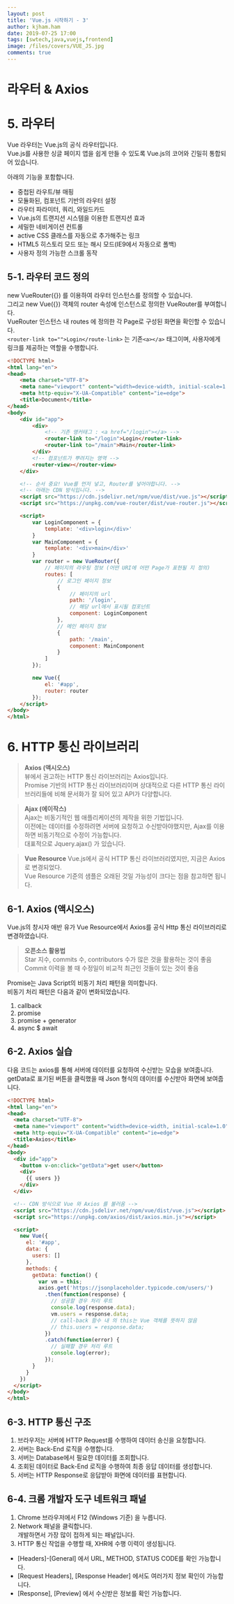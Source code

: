```yaml
---
layout: post
title: 'Vue.js 시작하기 - 3'
author: kjham.ham
date: 2019-07-25 17:00
tags: [swtech,java,vuejs,frontend]
image: /files/covers/VUE_JS.jpg
comments: true
---
```


# 라우터 & Axios

# 5. 라우터
Vue 라우터는 Vue.js의 공식 라우터입니다.  
Vue.js를 사용한 싱글 페이지 앱을 쉽게 만들 수 있도록 Vue.js의 코어와 긴밀히 통합되어 있습니다.

아래의 기능을 포함합니다.  
- 중첩된 라우트/뷰 매핑  
- 모듈화된, 컴포넌트 기반의 라우터 설정  
- 라우터 파라미터, 쿼리, 와일드카드  
- Vue.js의 트랜지션 시스템을 이용한 트랜지션 효과  
- 세밀한 네비게이션 컨트롤  
- active CSS 클래스를 자동으로 추가해주는 링크  
- HTML5 히스토리 모드 또는 해시 모드(IE9에서 자동으로 폴백)  
- 사용자 정의 가능한 스크롤 동작  

## 5-1. 라우터 코드 정의
new VueRouter({}) 를 이용하여 라우터 인스턴스를 정의할 수 있습니다.  
그리고 new Vue({}) 객체의 router 속성에 인스턴스로 정의한 VueRouter를 부여합니다.  
VueRouter 인스턴스 내 routes 에 정의한 각 Page로 구성된 화면을 확인할 수 있습니다.  
`<router-link to="">Login</route-link>` 는 기존`<a></a>` 태그이며, 사용자에게 링크를 제공하는 역할을 수행합니다.

~~~html
<!DOCTYPE html>
<html lang="en">
<head>
    <meta charset="UTF-8">
    <meta name="viewport" content="width=device-width, initial-scale=1.0">
    <meta http-equiv="X-UA-Compatible" content="ie=edge">
    <title>Document</title>
</head>
<body>
    <div id="app">
        <div>
            <!-- 기존 앵커태그 : <a href="/login"></a> -->
            <router-link to="/login">Login</router-link>            
            <router-link to="/main">Main</router-link>
        </div>
        <!-- 컴포넌트가 뿌려지는 영역 -->
        <router-view></router-view>
    </div>

    <!-- 순서 중요! Vue를 먼저 넣고, Router를 넣어야합니다. -->
    <!-- 아래는 CDN 방식입니다. -->
    <script src="https://cdn.jsdelivr.net/npm/vue/dist/vue.js"></script>
    <script src="https://unpkg.com/vue-router/dist/vue-router.js"></script>

    <script>
        var LoginComponent = {
            template: '<div>login</div>'
        }
        var MainComponent = {
            template: '<div>main</div>'
        }
        var router = new VueRouter({
            // 페이지의 라우팅 정보 (어떤 URI에 어떤 Page가 표현될 지 정의)
            routes: [
                // 로그인 페이지 정보
                {
                    // 페이지의 url
                    path: '/login',
                    // 해당 url에서 표시될 컴포넌트
                    component: LoginComponent
                },
                // 메인 페이지 정보
                {
                    path: '/main',
                    component: MainComponent
                }
            ]
        });

        new Vue({
            el: '#app',
            router: router
        });
    </script>
</body>
</html>
~~~

# 6. HTTP 통신 라이브러리

> **Axios (액시오스)**  
뷰에서 권고하는 HTTP 통신 라이브러리는 Axios입니다.  
Promise 기반의 HTTP 통신 라이브러리이며 상대적으로 다른 HTTP 통신 라이브러리들에 비해 문서화가 잘 되어 있고 API가 다양합니다.

> **Ajax (에이작스)**  
Ajax는 비동기적인 웹 애플리케이션의 제작을 위한 기법입니다.  
이전에는 데이터를 수정하려면 서버에 요청하고 수신받아야했지만, Ajax를 이용하면 비동기적으로 수정이 가능합니다.  
대표적으로 Jquery.ajax() 가 있습니다.

> **Vue Resource**
Vue.js에서 공식 HTTP 통신 라이브러리였지만, 지금은 Axios로 변경되었다.  
Vue Resource 기준의 샘플은 오래된 것일 가능성이 크다는 점을 참고하면 됩니다.

## 6-1.  Axios (액시오스) 
Vue.js의 창시자 애반 유가 Vue Resource에서 Axios를 공식 Http 통신 라이브러리로 변경하였습니다.  

> **오픈소스 활용법**  
> Star 지수, commits 수, contributors 수가 많은 것을 활용하는 것이 좋음  
> Commit 이력을 볼 때 수정일이 비교적 최근인 것들이 있는 것이 좋음

Promise는 Java Script의 비동기 처리 패턴을 의미합니다.  
비동기 처리 패턴은 다음과 같이 변화되었습니다.  
1. callback  
2. promise  
3. promise + generator  
4. async $ await  

## 6-2. Axios 실습
다음 코드는 axios를 통해 서버에 데이터를 요청하여 수신받는 모습을 보여줍니다.  
getData로 표기된 버튼을 클릭했을 때 Json 형식의 데이터를 수신받아 화면에 보여줍니다.  
~~~html
<!DOCTYPE html>
<html lang="en">
<head>
  <meta charset="UTF-8">
  <meta name="viewport" content="width=device-width, initial-scale=1.0">
  <meta http-equiv="X-UA-Compatible" content="ie=edge">
  <title>Axios</title>
</head>
<body>
  <div id="app">
    <button v-on:click="getData">get user</button>
    <div>
      {{ users }}
    </div>
  </div>

  <!-- CDN 방식으로 Vue 와 Axios 를 불러옴 -->
  <script src="https://cdn.jsdelivr.net/npm/vue/dist/vue.js"></script>
  <script src="https://unpkg.com/axios/dist/axios.min.js"></script>

  <script>
    new Vue({
      el: '#app',
      data: {
        users: []
      },
      methods: {
        getData: function() { 
          var vm = this;
          axios.get('https://jsonplaceholder.typicode.com/users/')
            .then(function(response) {
              // 성공할 경우 처리 루트
              console.log(response.data);
              vm.users = response.data;
              // call-back 함수 내 의 this는 Vue 객체를 뜻하지 않음
              // this.users = response.data;
            })
            .catch(function(error) {
              // 실패할 경우 처리 루트
              console.log(error);
            });
        }
      }
    })
  </script>
</body>
</html>
~~~

## 6-3. HTTP 통신 구조
1. 브라우저는 서버에 HTTP Request를 수행하여 데이터 송신을 요청합니다.  
2. 서버는 Back-End 로직을 수행합니다.  
3. 서버는 Database에서 필요한 데이터를 조회합니다.  
4. 조회된 데이터로 Back-End 로직을 수행하여 최종 응답 데이터를 생성합니다.  
5. 서버는 HTTP Response로 응답받아 화면에 데이터를 표현합니다.  

## 6-4. 크롬 개발자 도구 네트워크 패널
1. Chrome 브라우저에서 F12 (Windows 기준) 을 누릅니다.  
2. Network 패널을 클릭합니다.  
개발하면서 가장 많이 접하게 되는 패널입니다.  
3. HTTP 통신 작업을 수행할 때, XHR에 수행 이력이 생성됩니다.  
- [Headers]-[General] 에서 URL, METHOD, STATUS CODE를 확인 가능합니다.  
- [Request Headers], [Response Header] 에서도 여러가지 정보 확인이 가능합니다.  
- [Response], [Preview] 에서 수신받은 정보를 확인 가능합니다.  